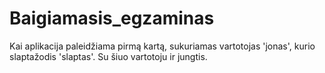 # Baigiamasis_egzaminas

Kai aplikacija paleidžiama pirmą kartą, sukuriamas vartotojas 'jonas', kurio slaptažodis 'slaptas'.
Su šiuo vartotoju ir jungtis.

